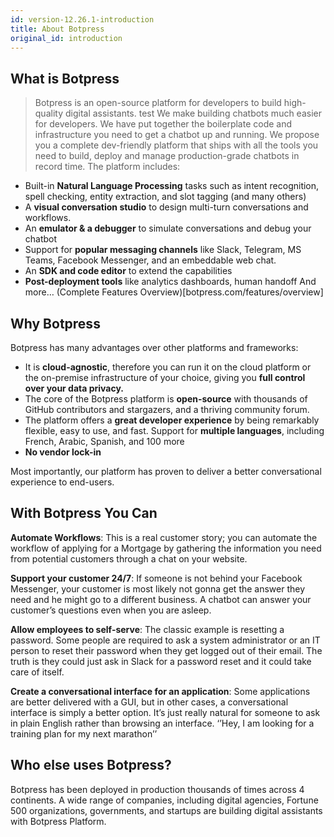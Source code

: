 ```yaml
---
id: version-12.26.1-introduction
title: About Botpress
original_id: introduction
---
```


## What is Botpress

> Botpress is an open-source platform for developers to build high-quality digital assistants.
> test
> We make building chatbots much easier for developers. We have put together the boilerplate code and infrastructure you need to get a chatbot up and running. We propose you a complete dev-friendly platform that ships with all the tools you need to build, deploy and manage production-grade chatbots in record time. The platform includes:

- Built-in **Natural Language Processing** tasks such as intent recognition, spell checking, entity extraction, and slot tagging (and many others)
- A **visual conversation studio** to design multi-turn conversations and workflows.
- An **emulator & a debugger** to simulate conversations and debug your chatbot
- Support for **popular messaging channels** like Slack, Telegram, MS Teams, Facebook Messenger, and an embeddable web chat.
- An **SDK and code editor** to extend the capabilities
- **Post-deployment tools** like analytics dashboards, human handoff
  And more… (Complete Features Overview)[botpress.com/features/overview]

## Why Botpress

Botpress has many advantages over other platforms and frameworks:

- It is **cloud-agnostic**, therefore you can run it on the cloud platform or the on-premise infrastructure of your choice, giving you **full control over your data privacy.**
- The core of the Botpress platform is **open-source** with thousands of GitHub contributors and stargazers, and a thriving community forum.
- The platform offers a **great developer experience** by being remarkably flexible, easy to use, and fast.
  Support for **multiple languages**, including French, Arabic, Spanish, and 100 more
- **No vendor lock-in**

Most importantly, our platform has proven to deliver a better conversational experience to end-users.

## With Botpress You Can

**Automate Workflows**: This is a real customer story; you can automate the workflow of applying for a Mortgage by gathering the information you need from potential customers through a chat on your website.

**Support your customer 24/7**: If someone is not behind your Facebook Messenger, your customer is most likely not gonna get the answer they need and he might go to a different business. A chatbot can answer your customer’s questions even when you are asleep.

**Allow employees to self-serve**: The classic example is resetting a password. Some people are required to ask a system administrator or an IT person to reset their password when they get logged out of their email. The truth is they could just ask in Slack for a password reset and it could take care of itself.

**Create a conversational interface for an application**: Some applications are better delivered with a GUI, but in other cases, a conversational interface is simply a better option. It’s just really natural for someone to ask in plain English rather than browsing an interface. ‘’Hey, I am looking for a training plan for my next marathon’’

## Who else uses Botpress?

Botpress has been deployed in production thousands of times across 4 continents. A wide range of companies, including digital agencies, Fortune 500 organizations, governments, and startups are building digital assistants with Botpress Platform.
